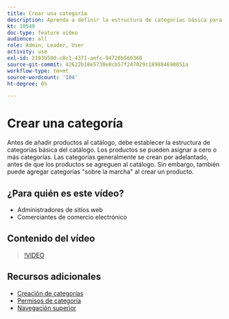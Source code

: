 ```yaml
---
title: Crear una categoría
description: Aprenda a definir la estructura de categorías básica para su catálogo de productos.
kt: 10549
doc-type: feature video
audience: all
role: Admin, Leader, User
activity: use
exl-id: 2193b580-c8c1-4371-aefc-94720b560360
source-git-commit: 42622b18e5738e8cb57f247029c189884698851a
workflow-type: tm+mt
source-wordcount: '104'
ht-degree: 0%

---
```


# Crear una categoría

Antes de añadir productos al catálogo, debe establecer la estructura de categorías básica del catálogo. Los productos se pueden asignar a cero o más categorías. Las categorías generalmente se crean por adelantado, antes de que los productos se agreguen al catálogo. Sin embargo, también puede agregar categorías &quot;sobre la marcha&quot; al crear un producto.

## ¿Para quién es este vídeo?

- Administradores de sitios web
- Comerciantes de comercio electrónico

## Contenido del vídeo

>[!VIDEO](https://video.tv.adobe.com/v/343746?quality=12&learn=on)

## Recursos adicionales

- [Creación de categorías](https://docs.magento.com/user-guide/catalog/category-create.html)
- [Permisos de categoría](https://docs.magento.com/user-guide/catalog/category-permissions.html)
- [Navegación superior](https://docs.magento.com/user-guide/catalog/navigation-top.html)
